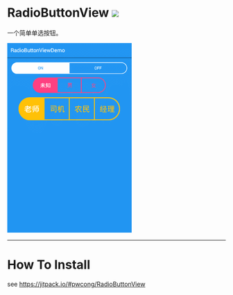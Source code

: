 # RadioButtonView [![](https://jitpack.io/v/pwcong/RadioButtonView.svg)](https://jitpack.io/#pwcong/RadioButtonView)

一个简单单选按钮。

![SnapShot](https://github.com/pwcong/SnapShot/blob/master/RadioButtonView/GIF2.gif)

****************

# How To Install

see https://jitpack.io/#pwcong/RadioButtonView
